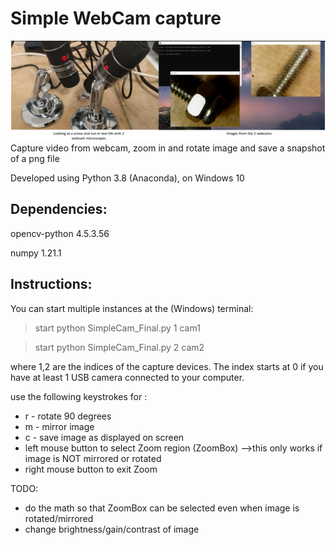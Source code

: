   # Simple WebCam capture
  ![InAction](https://github.com/eric-zhu-quantum/SimpleCam/blob/main/2Cams_Desktop.png)
  Capture video from webcam, zoom in and rotate image
  and save a snapshot of a png file

  Developed using Python 3.8 (Anaconda), on Windows 10

  ## Dependencies: 
opencv-python     4.5.3.56

numpy             1.21.1


## Instructions: 
You can start multiple instances at the (Windows) terminal:
> start python SimpleCam_Final.py 1 cam1

> start python SimpleCam_Final.py 2 cam2

where 1,2 are the indices of the capture devices.
The index starts at 0 if you have at least 1 USB camera connected to your computer.

use the following keystrokes for :
- r - rotate 90 degrees 
- m - mirror image  
- c - save image as displayed on screen
- left mouse button to select Zoom region (ZoomBox) 
  -->this only works if image is NOT mirrored or rotated
- right mouse button to exit Zoom




TODO:
- do the math so that ZoomBox can be selected even when image is rotated/mirrored
- change brightness/gain/contrast of image
